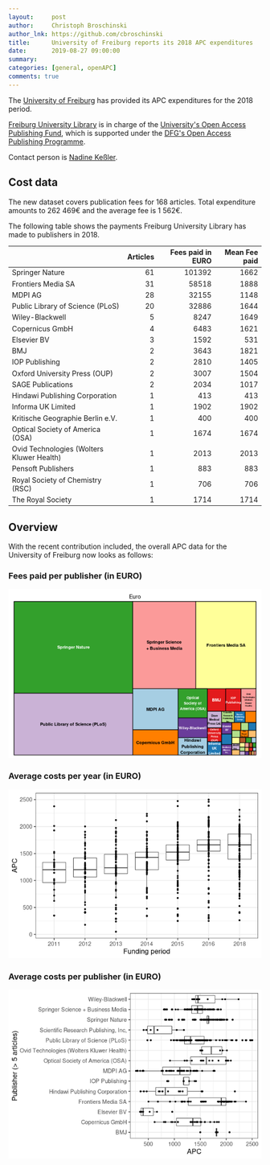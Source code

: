 ```yaml
---
layout:     post
author:     Christoph Broschinski
author_lnk: https://github.com/cbroschinski
title:      University of Freiburg reports its 2018 APC expenditures
date:       2019-08-27 09:00:00
summary:    
categories: [general, openAPC]
comments: true
---
```





The [University of Freiburg](https://www.uni-freiburg.de) has provided its APC expenditures for the 2018 period.

[Freiburg University Library](https://www.ub.uni-freiburg.de/) is in charge of the [University's Open Access Publishing Fund](https://www.ub.uni-freiburg.de/unterstuetzung/elektronisch-publizieren/open-access/publikationsfonds/), which is supported under the [DFG's Open Access Publishing Programme](http://www.dfg.de/en/research_funding/programmes/infrastructure/lis/funding_opportunities/open_access/).

Contact person is [Nadine Keßler](mailto:nadine.kessler@ub.uni-freiburg.de).

## Cost data



The new dataset covers publication fees for 168 articles. Total expenditure amounts to 262 469€ and the average fee is 1 562€.

The following table shows the payments Freiburg University Library has made to publishers in 2018.


|                                          | Articles| Fees paid in EURO| Mean Fee paid|
|:-----------------------------------------|--------:|-----------------:|-------------:|
|Springer Nature                           |       61|            101392|          1662|
|Frontiers Media SA                        |       31|             58518|          1888|
|MDPI AG                                   |       28|             32155|          1148|
|Public Library of Science (PLoS)          |       20|             32886|          1644|
|Wiley-Blackwell                           |        5|              8247|          1649|
|Copernicus GmbH                           |        4|              6483|          1621|
|Elsevier BV                               |        3|              1592|           531|
|BMJ                                       |        2|              3643|          1821|
|IOP Publishing                            |        2|              2810|          1405|
|Oxford University Press (OUP)             |        2|              3007|          1504|
|SAGE Publications                         |        2|              2034|          1017|
|Hindawi Publishing Corporation            |        1|               413|           413|
|Informa UK Limited                        |        1|              1902|          1902|
|Kritische Geographie Berlin e.V.          |        1|               400|           400|
|Optical Society of America (OSA)          |        1|              1674|          1674|
|Ovid Technologies (Wolters Kluwer Health) |        1|              2013|          2013|
|Pensoft Publishers                        |        1|               883|           883|
|Royal Society of Chemistry (RSC)          |        1|               706|           706|
|The Royal Society                         |        1|              1714|          1714|

## Overview

With the recent contribution included, the overall APC data for the University of Freiburg now looks as follows:

### Fees paid per publisher (in EURO)

![plot of chunk tree_freiburg_2019_08_27_full](/figure/tree_freiburg_2019_08_27_full-1.png)

###  Average costs per year (in EURO)

![plot of chunk box_freiburg_2019_08_27_year_full](/figure/box_freiburg_2019_08_27_year_full-1.png)

###  Average costs per publisher (in EURO)

![plot of chunk box_freiburg_2019_08_27_publisher_full](/figure/box_freiburg_2019_08_27_publisher_full-1.png)
